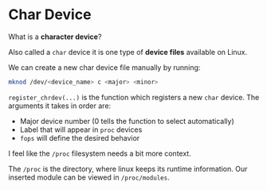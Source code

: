 # Char Device

What is a **character device**?

Also called a `char` device it is one type of **device files** available on Linux.

We can create a new char device file manually by running:
``` bash
mknod /dev/<device_name> c <major> <minor>
```

`register_chrdev(...)` is the function which registers a new `char` device.
The arguments it takes in order are:
- Major device number (0 tells the function to select automatically)
- Label that will appear in `proc` devices
- `fops` will define the desired behavior

I feel like the `/proc` filesystem needs a bit more context.

The `/proc` is the directory, where linux keeps its runtime information.
Our inserted module can be viewed in `/proc/modules`.